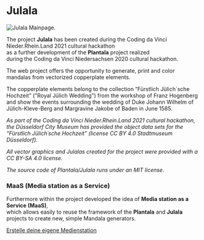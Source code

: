 # Julala

![Julala Mainpage.](https://digitalwarenkombinat.github.io/julala/images/start.webp)

The project **Julala** has been created during the Coding da Vinci Nieder.Rhein.Land 2021 cultural hackathon  
as a further development of the **Plantala** project realized  
during the Coding da Vinci Niedersachsen 2020 cultural hackathon.   

The web project offers the opportunity to generate, print and color mandalas from vectorized copperplate elements. 

The copperplate elements belong to the collection “Fürstlich Jülich´sche Hochzeit” ("Royal Jülich Wedding") from the workshop of Franz Hogenberg  
and show the events surrounding the wedding of Duke Johann Wilhelm of Jülich-Kleve-Berg and Margravine Jakobe of Baden in June 1585. 

_As part of the Coding da Vinci Nieder.Rhein.Land 2021 cultural hackathon,  
the Düsseldorf City Museum has provided the object data sets for the “Fürstlich Jülich´sche Hochzeit” (license CC BY 4.0 Stadtmuseum Düsseldorf)._

_All vector graphics and Julalas created for the project were provided with a CC BY-SA 4.0 license._

_The source code of Plantala/Julala runs under an MIT license._  
  
  
  
### MaaS (Media station as a Service)

Furthermore within the project developed the idea of **Media station as a Service (MaaS)**,  
which allows easily to reuse the framework of the **Plantala** and **Julala** projects to create new, simple Mandala generators.

[Erstelle deine eigene Medienstation](./medienstationAsAService/README.md)
